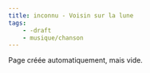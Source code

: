 ```yaml
---
title: inconnu - Voisin sur la lune
tags:
    - -draft
    - musique/chanson
---
```


Page créée automatiquement, mais vide.
